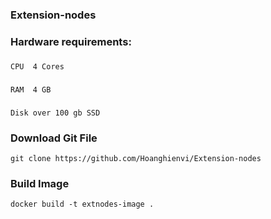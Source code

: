### Extension-nodes

### Hardware requirements:

### 
```CPU	4 Cores```
### 
```RAM	4 GB```
### 
```Disk	over 100 gb SSD```

### Download Git File

``` git clone https://github.com/Hoanghienvi/Extension-nodes ```

### Build Image 

``` docker build -t extnodes-image . ```

